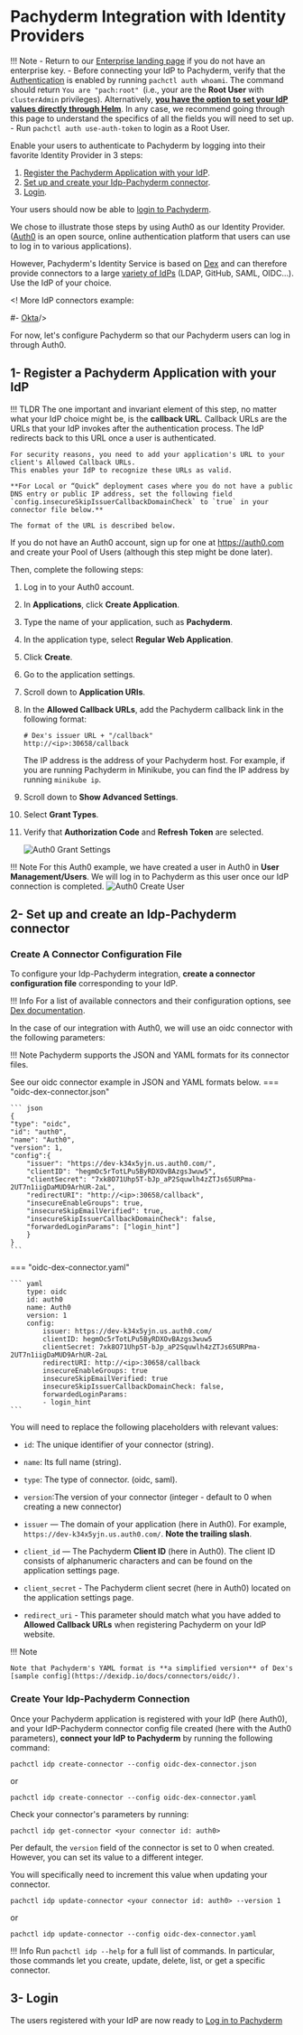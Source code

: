 # Pachyderm Integration with Identity Providers

!!! Note
    - Return to our [Enterprise landing page](https://docs.pachyderm.com/latest/enterprise/) if you do not have an enterprise key.
    - Before connecting your IdP to Pachyderm, verify that
    the [Authentication](../../#activate-user-access-management) is enabled by running `pachctl auth whoami`. The command should return `You are "pach:root" `(i.e., your are the **Root User** with `clusterAdmin` privileges). 
    Alternatively, [**you have the option to set your IdP values directly through Helm**](https://github.com/pachyderm/pachyderm/blob/master/etc/helm/pachyderm/values.yaml#L489). 
    In any case, we recommend going through this page to understand the specifics of all the fields you will need to set up.
    - Run `pachctl auth use-auth-token` to login as a Root User.
    

Enable your users to authenticate to Pachyderm by logging into their favorite Identity Provider in 3 steps:

1. [Register the Pachyderm Application with your IdP](#1-register-a-pachyderm-application-with-your-idp).
1. [Set up and create your Idp-Pachyderm connector](#2-set-up-and-create-an-idp-pachyderm-connector).
1. [Login](#3-login).

Your users should now be able to [login to Pachyderm](./login.md).

We chose to illustrate those steps
by using Auth0 as our Identity Provider.
([Auth0](https://auth0.com/) is an open source, online authentication platform that
users can use to log in to various applications).

However, Pachyderm's Identity Service is based on [Dex](https://dexidp.io/docs/) 
and can therefore provide connectors to a large [variety of IdPs](https://dexidp.io/docs/connectors/) (LDAP, GitHub, SAML, OIDC...). 
Use the IdP of your choice.

<! More IdP connectors example:

#- [Okta](./connectors/okta.md)/>

For now, let's configure Pachyderm so that our
Pachyderm users can log in through Auth0.

## 1- Register a Pachyderm Application with your IdP

!!! TLDR
    The one important and invariant element of this step, 
    no matter what your IdP choice might be, is the **callback URL**.
    Callback URLs are the URLs that your IdP invokes after the authentication process. 
    The IdP redirects back to this URL once a user is authenticated.

    For security reasons, you need to add your application's URL to your client's Allowed Callback URLs.
    This enables your IdP to recognize these URLs as valid. 

    **For Local or “Quick” deployment cases where you do not have a public DNS entry or public IP address, set the following field `config.insecureSkipIssuerCallbackDomainCheck` to `true` in your connector file below.**

    The format of the URL is described below. 


If you do not have an Auth0 account, sign up for one
at https://auth0.com and create your Pool of Users 
(although this step might be done later).

Then, complete the following steps:

1. Log in to your Auth0 account.
1. In **Applications**, click **Create Application**.
1. Type the name of your application, such as **Pachyderm**.
1. In the application type, select **Regular Web Application**.
1. Click **Create**.
1. Go to the application settings.
1. Scroll down to **Application URIs**.
1. In the **Allowed Callback URLs**, add the Pachyderm callback link in the
   following format:

    ```shell
    # Dex's issuer URL + "/callback"
    http://<ip>:30658/callback
    ```

    The IP address is the address of your Pachyderm host. For example,
    if you are running Pachyderm in Minikube, you can find the IP
    address by running `minikube ip`. 

1. Scroll down to **Show Advanced Settings**.
1. Select **Grant Types**.
1. Verify that **Authorization Code** and **Refresh Token** are selected.

   ![Auth0 Grant Settings](../images/auth0-grant-settings.png)

!!! Note
    For this Auth0 example, we have created a user in Auth0 in **User Management/Users**.
    We will log in to Pachyderm as this user once our IdP connection is completed.
    ![Auth0 Create User](../images/auth0-create-user.png)

## 2- Set up and create an Idp-Pachyderm connector

### Create A Connector Configuration File
To configure your Idp-Pachyderm integration, **create a connector configuration file** corresponding to your IdP. 

!!! Info
    For a list of available connectors and their configuration options, see [Dex documentation](https://dexidp.io/docs/connectors/).

In the case of our integration with Auth0, we will use an oidc connector with the following parameters:

!!! Note
    Pachyderm supports the JSON and YAML formats for its connector files. 

See our oidc connector example in JSON and YAML formats below.
=== "oidc-dex-connector.json"

    ``` json
    {
    "type": "oidc",
    "id": "auth0",
    "name": "Auth0",
    "version": 1,
    "config":{
        "issuer": "https://dev-k34x5yjn.us.auth0.com/",
        "clientID": "hegmOc5rTotLPu5ByRDXOvBAzgs3wuw5",
        "clientSecret": "7xk8O71Uhp5T-bJp_aP2Squwlh4zZTJs65URPma-2UT7n1iigDaMUD9ArhUR-2aL",
        "redirectURI": "http://<ip>:30658/callback",
        "insecureEnableGroups": true,
        "insecureSkipEmailVerified": true,
        "insecureSkipIssuerCallbackDomainCheck": false,
        "forwardedLoginParams": ["login_hint"] 
        }
    }
    ```
=== "oidc-dex-connector.yaml"

    ``` yaml
        type: oidc
        id: auth0
        name: Auth0
        version: 1
        config:
            issuer: https://dev-k34x5yjn.us.auth0.com/
            clientID: hegmOc5rTotLPu5ByRDXOvBAzgs3wuw5
            clientSecret: 7xk8O71Uhp5T-bJp_aP2Squwlh4zZTJs65URPma-2UT7n1iigDaMUD9ArhUR-2aL
            redirectURI: http://<ip>:30658/callback
            insecureEnableGroups: true
            insecureSkipEmailVerified: true
            insecureSkipIssuerCallbackDomainCheck: false,
            forwardedLoginParams:
            - login_hint
    ```

You will need to replace the following placeholders with relevant values:

- `id`: The unique identifier of your connector (string).

- `name`: Its full name (string).

- `type`: The type of connector. (oidc, saml).

- `version`:The version of your connector (integer - default to 0 when creating a new connector)

- `issuer` — The domain of your application (here in Auth0). For example,
`https://dev-k34x5yjn.us.auth0.com/`. **Note the trailing slash**.

- `client_id` — The Pachyderm **Client ID** (here in Auth0). The client ID
consists of alphanumeric characters and can be found on the application
settings page.

- `client_secret` - The Pachyderm client secret (here in Auth0) located
on the application settings page.

- `redirect_uri` - This parameter should match what you have added
to **Allowed Callback URLs** when registering Pachyderm on your IdP website.

!!! Note

    Note that Pachyderm's YAML format is **a simplified version** of Dex's [sample config](https://dexidp.io/docs/connectors/oidc/).

### Create Your Idp-Pachyderm Connection
Once your Pachyderm application is registered with your IdP (here Auth0), 
and your IdP-Pachyderm connector config file created (here with the Auth0 parameters), **connect your IdP to Pachyderm** by running the following command:

```shell
pachctl idp create-connector --config oidc-dex-connector.json
```
or
```shell
pachctl idp create-connector --config oidc-dex-connector.yaml
```
Check your connector's parameters by running:
```shell
pachctl idp get-connector <your connector id: auth0>
```

Per default, the `version` field of the connector is set to 0 when created.
However, you can set its value to a different integer.

You will specifically need to increment this value when updating your connector.
```shell
pachctl idp update-connector <your connector id: auth0> --version 1
```
or
```shell
pachctl idp update-connector --config oidc-dex-connector.yaml
```
!!! Info
    Run `pachctl idp --help` for a full list of commands.
    In particular, those commands let you create, update, delete, list, or get a specific connector.

## 3- Login
The users registered with your IdP are now ready to [Log in to Pachyderm](./login.md)
